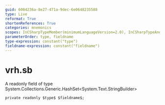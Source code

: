 ```yaml
---
guid: 6004236a-8e27-471a-9dec-6e0648235588
type: Live
reformat: True
shortenReferences: True
categories: mnemonics
scopes: InCSharpTypeMember(minimumLanguageVersion=2.0), InCSharpTypeAndNamespace(minimumLanguageVersion=2.0)
parameterOrder: type, fieldname
type-expression: constant("type")
fieldname-expression: constant("fieldname")
---
```


# vrh.sb

A readonly field of type System.Collections.Generic.HashSet<System.Text.StringBuilder>

```
private readonly $type$ $fieldname$;
```
